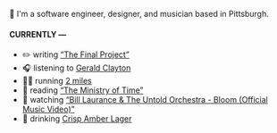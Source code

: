 👋 I'm a software engineer, designer, and musician based in Pittsburgh.

#### CURRENTLY —

* ✏️ writing [“The Final Project”](https://www.amoscato.com/journal/final-project/)
* 🎧 listening to [Gerald Clayton](https://www.last.fm/music/Gerald+Clayton/_/Major+Hope)
* 🏃‍♂️ running [2 miles](https://www.strava.com/activities/13297779396)
* 📘 reading [“The Ministry of Time”](https://www.goodreads.com/book/show/199798179-the-ministry-of-time)
* 🍿 watching [“Bill Laurance &amp; The Untold Orchestra - Bloom (Official Music Video)”](https://youtu.be/aOisxXhsXUk)
* 🍺 drinking [Crisp Amber Lager](https://untappd.com/user/namoscato/checkin/1466961774)
